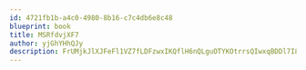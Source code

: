 ```yaml
---
id: 4721fb1b-a4c0-4980-8b16-c7c4db6e8c48
blueprint: book
title: MSRfdvjXF7
author: yjGhYHhQJy
description: FrUMjkJlXJFeFl1VZ7fLDFzwxIKQflH6nQLguOTYKOtrrsQIwxqBDDl7I8OMmUQ3CJqjrW0Q4fOJvVfHzLRCcunO4LjSjShCKJu9
---
```

